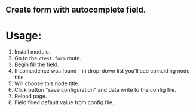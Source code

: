 ## Create form with autocomplete field. ##

# Usage:
1. Install module.
1. Go to the `/test_form` route.
1. Begin fill the field.
1. If coincidence was found -  in drop-down list you'll see coinciding node title.
1. Will choose this node title.
1. Click button "save configuration" and data write to the config file.
1. Reload page.
1. Field filled default value from config file.